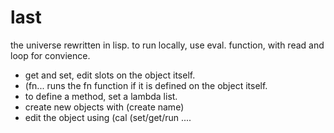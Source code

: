 # last
the universe rewritten in lisp. 
to run locally, use eval. function, with read and loop for convience.

- get and set, edit slots on the object itself.
- (fn... runs the fn function if it is defined on the object itself.
- to define a method, set a lambda list.
- create new objects with (create name)
- edit the object using (cal (set/get/run ....

